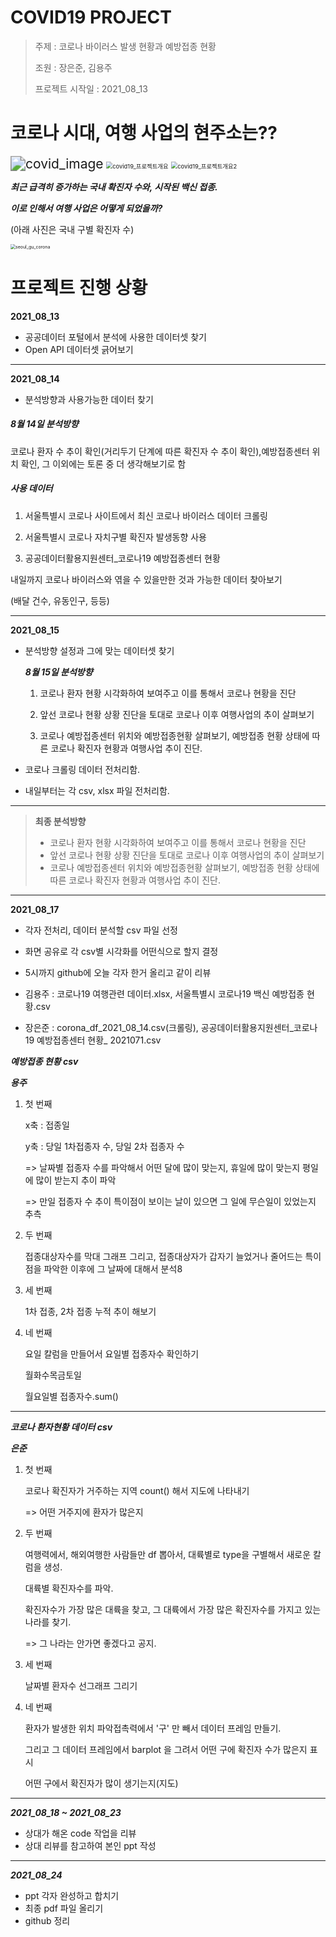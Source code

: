 # COVID19 PROJECT

> 주제 : 코로나 바이러스 발생 현황과 예방접종 현황
>
> 조원 : 장은준, 김용주
>
> 프로젝트 시작일 : 2021_08_13



# 코로나 시대, 여행 사업의 현주소는??



<img src="png/%EC%83%88%20%ED%8F%B4%EB%8D%94/covid_image.jpg" alt="covid_image" style="zoom:150%;" />



<img src="png/covid19_%ED%94%84%EB%A1%9C%EC%A0%9D%ED%8A%B8%EA%B0%9C%EC%9A%94.png" alt="covid19_프로젝트개요" style="zoom: 67%;" />



<img src="png/covid19_%ED%94%84%EB%A1%9C%EC%A0%9D%ED%8A%B8%EA%B0%9C%EC%9A%942.png" alt="covid19_프로젝트개요2" style="zoom:67%;" />



***최근 급격히 증가하는 국내 확진자 수와, 시작된 백신 접종.***

***이로 인해서 여행 사업은 어떻게 되었을까?***



(아래 사진은 국내 구별 확진자 수)



<img src="png/seoul_gu_corona.PNG" alt="seoul_gu_corona" style="zoom:50%;" />

# 





# 프로젝트 진행 상황



**2021_08_13**

- 공공데이터 포털에서 분석에 사용한 데이터셋 찾기
- Open API 데이터셋 긁어보기



<hr>



**2021_08_14**

- 분석방향과 사용가능한 데이터 찾기



##### ***8월 14일 분석방향***

코로나 환자 수 추이 확인(거리두기 단계에 따른 확진자 수 추이 확인),예방접종센터 위치 확인, 그 이외에는 토론 중 더 생각해보기로 함



##### ***사용 데이터***

1. 서울특별시 코로나 사이트에서 최신 코로나 바이러스 데이터 크롤링

2. 서울특별시 코로나 자치구별 확진자 발생동향 사용

3. 공공데이터활용지원센터_코로나19 예방접종센터 현황



내일까지 코로나 바이러스와 엮을 수 있을만한 것과 가능한 데이터 찾아보기

(배달 건수, 유동인구, 등등)



<hr>



**2021_08_15** 

- 분석방향 설정과 그에 맞는 데이터셋 찾기

  

  ***8월 15일 분석방향***

  1. 코로나 환자 현황 시각화하여 보여주고 이를 통해서 코로나 현황을 진단

  2. 앞선 코로나 현황 상황 진단을 토대로 코로나 이후 여행사업의 추이 살펴보기

  3. 코로나 예방접종센터 위치와 예방접종현황 살펴보기, 예방접종 현황 상태에 따른 코로나 확진자 현황과 여행사업 추이 진단.

  

- 코로나 크롤링 데이터 전처리함.

- 내일부터는 각 csv, xlsx 파일 전처리함.

  

<hr>



> **최종 분석방향**
>
> - 코로나 환자 현황 시각화하여 보여주고 이를 통해서 코로나 현황을 진단
> - 앞선 코로나 현황 상황 진단을 토대로 코로나 이후 여행사업의 추이 살펴보기
> - 코로나 예방접종센터 위치와 예방접종현황 살펴보기, 예방접종 현황 상태에 따른 코로나 확진자 현황과 여행사업 추이 진단.



<hr>


**2021_08_17**

- 각자 전처리, 데이터 분석할 csv 파일 선정

- 화면 공유로 각 csv별 시각화를 어떤식으로 할지 결정

- 5시까지 github에 오늘 각자 한거 올리고 같이 리뷰
- 김용주 : 코로나19 여행관련 데이터.xlsx,  서울특별시 코로나19 백신 예방접종 현황.csv

- 장은준 : corona_df_2021_08_14.csv(크롤링),  공공데이터활용지원센터_코로나19 예방접종센터 현황_ 2021071.csv 





***예방접종 현황 csv***

***용주***



1. 첫 번째

   x축 : 접종일

   y축 :  당일 1차접종자 수, 당일 2차 접종자 수

   => 날짜별 접종자 수를 파악해서 어떤 달에 많이 맞는지, 휴일에 많이 맞는지 평일에 많이 받는지 추이 파악

   => 만일 접종자 수 추이 특이점이 보이는 날이 있으면 그 일에 무슨일이 있었는지 추측



2. 두 번째

   접종대상자수를 막대 그래프 그리고, 접종대상자가 갑자기 늘었거나 줄어드는 특이점을 파악한 이후에 그 날짜에 대해서 분석8



3. 세 번째

   1차 접종, 2차 접종 누적 추이 해보기



4. 네 번째

   요일 칼럼을 만들어서 요일별 접종자수 확인하기

   월화수목금토일

   월요일별 접종자수.sum()



<hr>

***코로나 환자현황 데이터 csv***

***은준*** 



1. 첫 번째

   코로나 확진자가 거주하는 지역  count() 해서 지도에 나타내기

   => 어떤 거주지에 환자가 많은지



2. 두 번째

   여행력에서, 해외여행한 사람들만 df 뽑아서, 대륙별로 type을 구별해서 새로운 칼럼을 생성.

   대륙별 확진자수를 파악.

   확진자수가 가장 많은 대륙을 찾고, 그 대륙에서 가장 많은 확진자수를 가지고 있는 나라를 찾기.

   => 그 나라는 안가면 좋겠다고 공지.



3. 세 번째

   날짜별 환자수 선그래프 그리기



4. 네 번째

   환자가 발생한 위치 파악접촉력에서 '구' 만 빼서 데이터 프레임 만들기.

   그리고 그 데이터 프레임에서 barplot 을 그려서 어떤 구에 확진자 수가 많은지 표시

   어떤 구에서 확진자가 많이 생기는지(지도)



<hr>


***2021_08_18 ~ 2021_08_23***



- 상대가 해온 code 작업을 리뷰
- 상대 리뷰를 참고하여 본인 ppt 작성



<hr>

***2021_08_24***



- ppt 각자 완성하고 합치기
- 최종 pdf 파일 올리기
- github 정리

















​				





















